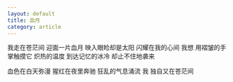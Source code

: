 ```yaml
---
layout: default
title: 血月
category: article
---
```

我走在苍茫间
迎面一片血月
映入眼睑却是太阳
闪耀在我的心间
我想
用褶皱的手掌触摸它
炽热的温度
到达记忆的冰冷
却止不住地袭来

血色在白天弥漫
猩红在夜里奔驰
狂乱的气息涌流
我
独自又在苍茫间

